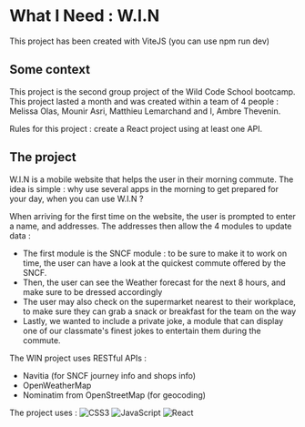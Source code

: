 # What I Need : W.I.N

This project has been created with ViteJS (you can use npm run dev)


## Some context

This project is the second group project of the Wild Code School bootcamp. This project lasted a month and was created within a team of 4 people : Melissa Olas, Mounir Asri, Matthieu Lemarchand and I, Ambre Thevenin. 

Rules for this project : create a React project using at least one API. 

## The project

W.I.N is a mobile website that helps the user in their morning commute. The idea is simple : why use several apps in the morning to get prepared for your day, when you can use W.I.N ? 

When arriving for the first time on the website, the user is prompted to enter a name, and addresses. 
The addresses then allow the 4 modules to update data : 
 - The first module is the SNCF module : to be sure to make it to work on time, the user can have a look at the quickest commute offered by the SNCF. 
 - Then, the user can see the Weather forecast for the next 8 hours, and make sure to be dressed accordingly
 - The user may also check on the supermarket nearest to their workplace, to make sure they can grab a snack or breakfast for the team on the way
 - Lastly, we wanted to include a private joke, a module that can display one of our classmate's finest jokes to entertain them during the commute. 


The WIN project uses RESTful APIs :
- Navitia (for SNCF journey info and shops info)
- OpenWeatherMap 
- Nominatim from OpenStreetMap (for geocoding)

The project uses : 
![CSS3](https://img.shields.io/badge/css3-%231572B6.svg?style=for-the-badge&logo=css3&logoColor=white)
![JavaScript](https://img.shields.io/badge/javascript-%23323330.svg?style=for-the-badge&logo=javascript&logoColor=%23F7DF1E)
![React](https://img.shields.io/badge/react-%2320232a.svg?style=for-the-badge&logo=react&logoColor=%2361DAFB)
